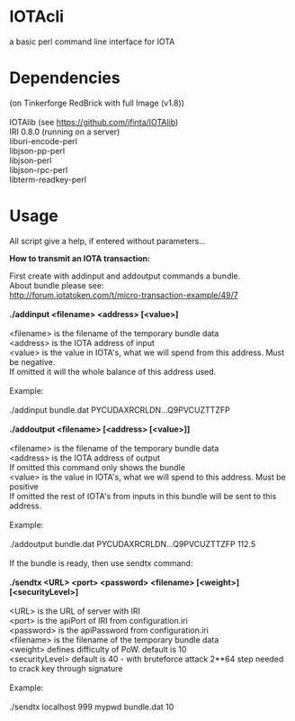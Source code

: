 # IOTAcli
a basic perl command line interface for IOTA<br/>

# Dependencies 
(on Tinkerforge RedBrick with full Image (v1.8))<br/>
<br/>
IOTAlib (see https://github.com/ifinta/IOTAlib)<br/>
IRI 0.8.0 (running on a server)<br/>
liburi-encode-perl <br/>
libjson-pp-perl <br/>
libjson-perl <br/>
libjson-rpc-perl <br/>
libterm-readkey-perl <br/>

# Usage

All script give a help, if entered without parameters...

<b>How to transmit an IOTA transaction:</b><br/>

First create with addinput and addoutput commands a bundle.<br/>
About bundle please see: <br/>
http://forum.iotatoken.com/t/micro-transaction-example/49/7 <br/>
<br/>
<b>./addinput \<filename\> \<address\> [\<value\>]</b><br/>
<br/>
\<filename\> is the filename of the temporary bundle data<br/>
\<address\> is the IOTA address of input<br/>
\<value\> is the value in IOTA's, what we will spend from this address. Must be negative.<br/>
        If omitted it will the whole balance of this address used.<br/>
<br/>
Example:<br/>
<br/>
./addinput bundle.dat PYCUDAXRCRLDN...Q9PVCUZTTZFP<br/>
<br/>
<b>./addoutput \<filename\> [\<address\> [\<value\>]]</b><br/>
<br/>
\<filename\> is the filename of the temporary bundle data<br/>
\<address\> is the IOTA address of output<br/>
          If omitted this command only shows the bundle<br/>
\<value\> is the value in IOTA's, what we will spend to this address. Must be positive<br/>
        If omitted the rest of IOTA's from inputs in this bundle will be sent to this address.<br/>
<br/>
Example:<br/>
<br/>
./addoutput bundle.dat PYCUDAXRCRLDN...Q9PVCUZTTZFP 112.5<br/>
<br/>
If the bundle is ready, then use sendtx command:<br/>
<br/>
<b>./sendtx \<URL\> \<port\> \<password\> \<filename\> [\<weight\>] [\<securityLevel\>]</b><br/>
<br/>
\<URL\> is the URL of server with IRI<br/>
\<port\> is the apiPort of IRI from configuration.iri<br/>
\<password\> is the apiPassword from configuration.iri<br/>
\<filename\> is the filename of the temporary bundle data<br/>
\<weight\> defines difficulty of PoW. default is 10<br/>
\<securityLevel\> default is 40 - with bruteforce attack 2**64 step needed to crack key through signature<br/>
<br/>
Example:<br/>
<br/>
./sendtx localhost 999 mypwd bundle.dat 10<br/>
<br/>
